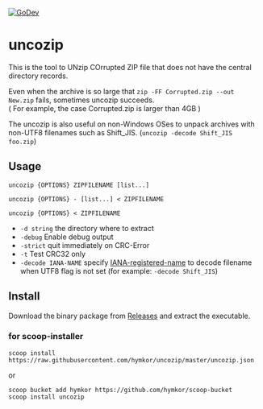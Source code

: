 [![GoDev](https://pkg.go.dev/badge/github.com/hymkor/uncozip)](https://pkg.go.dev/github.com/hymkor/uncozip)

uncozip
=======

This is the tool to UNzip COrrupted ZIP file that does not have the central directory records.

Even when the archive is so large that `zip -FF Corrupted.zip --out New.zip` fails, sometimes uncozip succeeds.  
( For example, the case Corrupted.zip is larger than 4GB )

The uncozip is also useful on non-Windows OSes to unpack archives with non-UTF8 filenames such as Shift_JIS.
(`uncozip -decode Shift_JIS foo.zip`)

Usage
----------

```
uncozip {OPTIONS} ZIPFILENAME [list...]

uncozip {OPTIONS} - [list...] < ZIPFILENAME

uncozip {OPTIONS} < ZIPFILENAME
```

* `-d string` the directory where to extract
* `-debug` Enable debug output
* `-strict` quit immediately on CRC-Error
* `-t` Test CRC32 only
* `-decode IANA-NAME` specify [IANA-registered-name][iana] to decode filename when UTF8 flag is not set (for example: `-decode Shift_JIS`)

[iana]: https://www.iana.org/assignments/character-sets/character-sets.xhtml

Install
-------

Download the binary package from [Releases](https://github.com/hymkor/uncozip/releases) and extract the executable.

### for scoop-installer

```
scoop install https://raw.githubusercontent.com/hymkor/uncozip/master/uncozip.json
```

or

```
scoop bucket add hymkor https://github.com/hymkor/scoop-bucket
scoop install uncozip
```
